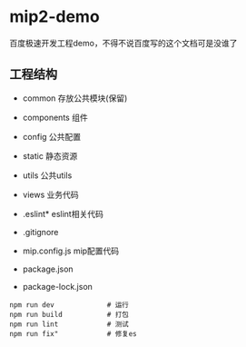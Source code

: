 # mip2-demo
百度极速开发工程demo，不得不说百度写的这个文档可是没谁了

## 工程结构

- common            存放公共模块(保留)
- components        组件
- config            公共配置
- static            静态资源
- utils             公共utils
- views             业务代码

- .eslint*            eslint相关代码
- .gitignore
- mip.config.js       mip配置代码
- package.json
- package-lock.json

```
npm run dev             # 运行
npm run build           # 打包
npm run lint            # 测试
npm run fix"            # 修复es
```
